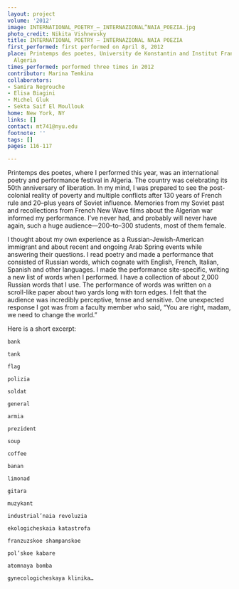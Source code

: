 ```yaml
---
layout: project
volume: '2012'
image: INTERNATIONAL_POETRY_–_INTERNAZIONAL”NAIA_POEZIA.jpg
photo_credit: Nikita Vishnevsky
title: INTERNATIONAL POETRY — INTERNAZIONAL NAIA POEZIA
first_performed: first performed on April 8, 2012
place: Printemps des poetes, University de Konstantin and Institut Français in Konstantin,
  Algeria
times_performed: performed three times in 2012
contributor: Marina Temkina
collaborators:
- Samira Negrouche
- Elisa Biagini
- Michel Gluk
- Sekta Saif El Moullouk
home: New York, NY
links: []
contact: mt741@nyu.edu
footnote: ''
tags: []
pages: 116-117

---
```


Printemps des poetes, where I performed this year, was an international poetry and performance festival in Algeria. The country was celebrating its 50th anniversary of liberation. In my mind, I was prepared to see the post-colonial reality of poverty and multiple conflicts after 130 years of French rule and 20–plus years of Soviet influence. Memories from my Soviet past and recollections from French New Wave films about the Algerian war informed my performance. I’ve never had, and probably will never have again, such a huge audience—200–to–300 students, most of them female.

I thought about my own experience as a Russian-Jewish-American immigrant and about recent and ongoing Arab Spring events while answering their questions. I read poetry and made a performance that consisted of Russian words, which cognate with English, French, Italian, Spanish and other languages. I made the performance site-specific, writing a new list of words when I performed. I have a collection of about 2,000 Russian words that I use. The performance of words was written on a scroll-like paper about two yards long with torn edges. I felt that the audience was incredibly perceptive, tense and sensitive. One unexpected response I got was from a faculty member who said, “You are right, madam, we need to change the world.”

Here is a short excerpt:

	bank 

	tank 

	flag 

	polizia 

	soldat 

	general 

	armia 

	prezident 

	soup 

	coffee 

	banan 

	limonad 

	gitara

	muzykant 

	industrial’naia revoluzia 

	ekologicheskaia katastrofa 

	franzuzskoe shampanskoe 

	pol’skoe kabare 

	atomnaya bomba 

	gynecologicheskaya klinika…
